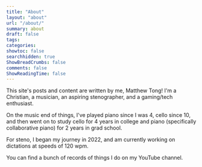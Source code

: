 ```yaml
---
title: "About"
layout: "about"
url: "/about/"
summary: about
draft: false
tags:
categories: 
showtoc: false
searchhidden: true
ShowBreadCrumbs: false
comments: false
ShowReadingTime: false
---
```


This site's posts and content are written by me, Matthew Tong! I'm a Christian, a musician, an aspiring stenographer, and a gaming/tech enthusiast.

On the music end of things, I've played piano since I was 4, cello since 10, and then went on to study cello for 4 years in college and piano (specifically collaborative piano) for 2 years in grad school.

For steno, I began my journey in 2022, and am currently working on dictations at speeds of 120 wpm.

You can find a bunch of records of things I do on my YouTube channel.